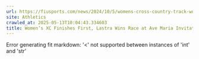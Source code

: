 ```yaml
---
url: https://fiusports.com/news/2024/10/5/womens-cross-country-track-womens-xc-finishes-first-lastra-wins-race-at-ave-maria-invitational.aspx
site: Athletics
crawled_at: 2025-05-13T10:04:43.334603
title: Women’s XC Finishes First, Lastra Wins Race at Ave Maria Invitational - FIU Athletics
---
```


Error generating fit markdown: '<' not supported between instances of 'int' and 'str'